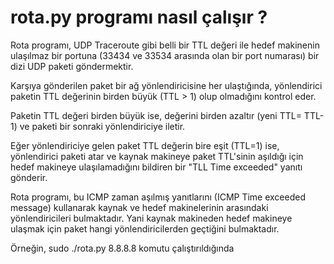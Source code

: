 
# rota.py programı nasıl çalışır ?

Rota programı, UDP Traceroute gibi belli bir TTL değeri ile hedef makinenin
ulaşılmaz bir portuna (33434 ve 33534 arasında olan bir port numarası)
bir dizi UDP paketi göndermektir.

Karşıya gönderilen paket bir ağ yönlendiricisine her ulaştığında,
yönlendirici paketin TTL değerinin birden büyük (TTL > 1) olup olmadığını kontrol eder.

Paketin TTL değeri birden büyük ise, değerini birden azaltır (yeni TTL= TTL-1)
ve paketi bir sonraki yönlendiriciye iletir.

Eğer yönlendiriciye gelen paket TTL değerin bire eşit (TTL=1) ise,
yönlendirici paketi atar ve kaynak makineye paket TTL'sinin aşıldığı için
hedef makineye ulaşılamadığını bildiren bir "TLL Time exceeded" yanıtı gönderir.

Rota programı, bu ICMP zaman aşılmış yanıtlarını (ICMP Time exceeded message)
kullanarak kaynak ve hedef makinelerinin arasındaki yönlendiricileri bulmaktadır.
Yani kaynak makineden hedef makineye ulaşmak için paket hangi yönlendiricilerden
geçtiğini bulmaktadır.


Örneğin, sudo ./rota.py 8.8.8.8 komutu çalıştırıldığında
